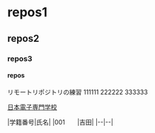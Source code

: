 # repos1
## repos2
### repos3
<h4>repos</h4>
リモートリポジトリの練習
111111
222222
333333

[日本電子専門学校](https://www.jec.ac.jp)

|学籍番号|氏名| 
|001　　|吉田| 
|--|--| 

